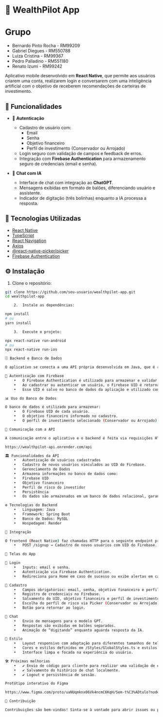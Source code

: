 # 💸 WealthPilot App

# Grupo
- Bernardo Pinto Rocha - RM99209
- Gabriel Diegues - RM550788
- Luiza Cristina - RM99367
- Pedro Palladino - RM551180
- Renato Izumi - RM99242

Aplicativo mobile desenvolvido em **React Native**, que permite aos usuários criarem uma conta, realizarem login e conversarem com uma inteligência artificial com o objetivo de receberem recomendações de carteiras de investimento.

## 🧠 Funcionalidades

* 🔐 **Autenticação**

  * Cadastro de usuário com:
    * Email
    * Senha
    * Objetivo financeiro
    * Perfil de investimento (Conservador ou Arrojado)
  * Login seguro com validação de campos e feedback de erros.
  * Integração com **Firebase Authentication** para armazenamento seguro de credenciais (email e senha).

* 💬 **Chat com IA**

  * Interface de chat com integração ao **ChatGPT**.
  * Mensagens exibidas em formato de balões, diferenciando usuário e assistente.
  * Indicador de digitação (três bolinhas) enquanto a IA processa a resposta.

## 🚀 Tecnologias Utilizadas

* [React Native](https://reactnative.dev/)
* [TypeScript](https://www.typescriptlang.org/)
* [React Navigation](https://reactnavigation.org/)
* [Axios](https://axios-http.com/)
* [@react-native-picker/picker](https://github.com/react-native-picker/picker)
* [Firebase Authentication](https://firebase.google.com/docs/auth)

## ⚙️ Instalação

1. Clone o repositório:

```bash
git clone https://github.com/seu-usuario/wealthpilot-app.git
cd wealthpilot-app

	2.	Instale as dependências:

npm install
# ou
yarn install

	3.	Execute o projeto:

npx react-native run-android
# ou
npx react-native run-ios

🗄️ Backend e Banco de Dados

O aplicativo se conecta a uma API própria desenvolvida em Java, que é responsável por gerenciar e armazenar os dados adicionais dos usuários.

🔐 Autenticação com Firebase
	•	O Firebase Authentication é utilizado para armazenar e validar as credenciais de login (email e senha).
	•	Ao cadastrar ou autenticar um usuário, o Firebase UID é retornado.
	•	Esse UID é salvo no banco de dados da aplicação e utilizado como chave para identificar o usuário.

📊 Uso do Banco de Dados

O banco de dados é utilizado para armazenar:
	•	O Firebase UID de cada usuário.
	•	O objetivo financeiro informado no cadastro.
	•	O perfil de investimento selecionado (Conservador ou Arrojado).

🔗 Comunicação com a API

A comunicação entre o aplicativo e o backend é feita via requisições HTTP utilizando a biblioteca Axios, já configurada no projeto. A API está hospedada no serviço Render e é acessível pelo seguinte endpoint:

https://wealthpilot-api.onrender.com/api

🏛️ Funcionalidades da API
	•	Autenticação de usuários cadastrados
	•	Cadastro de novos usuários vinculados ao UID do Firebase.
	•	Gerenciamento de Dados
	•	Armazena informações no banco de dados como:
	•	Firebase UID
	•	Objetivo financeiro
	•	Perfil de risco do investidor
	•	Persistência
	•	Os dados são armazenados em um banco de dados relacional, garantindo que as informações dos usuários estejam salvas de forma consistente e segura.

⚙️ Tecnologias do Backend
	•	Linguagem: Java
	•	Framework: Spring Boot
	•	Banco de Dados: MySQL
	•	Hospedagem: Render

📡 Integração

O frontend (React Native) faz chamadas HTTP para o seguinte endpoint principal da API Java:
	•	POST /signup → Cadastro de novos usuários com UID do Firebase.

📱 Telas do App

🔑 Login
	•	Inputs: email e senha.
	•	Autenticação via Firebase Authentication.
	•	Redireciona para Home em caso de sucesso ou exibe alertas em caso de erro.

📝 Cadastro
	•	Campos obrigatórios: email, senha, objetivo financeiro e perfil de investimento.
	•	Registro de credenciais no Firebase.
	•	Salvamento do UID, objetivo financeiro e perfil de investimento no banco de dados.
	•	Escolha do perfil de risco via Picker (Conservador ou Arrojado).
	•	Botão para retornar ao login.

💬 Chat
	•	Envio de mensagens para o modelo GPT.
	•	Respostas são exibidas em balões separados.
	•	Animação de “digitando” enquanto aguarda resposta da IA.

🎨 Estilo
	•	Layout responsivo com adaptação para diferentes tamanhos de tela.
	•	Cores e estilos definidos em /Styles/GlobalStyles.ts e estilos locais nas telas.
	•	Interface limpa e focada na experiência do usuário.

🛠️ Próximas melhorias
	•	✔️ Envio de código para cliente para realizar uma validação de email
	•	✔️ Salvamento do histórico de chat localmente.
	•	✔️ Logout e persistência de sessão.

Protótipo interativo do Figma

https://www.figma.com/proto/uaNUqmknx06Vk4ncmC6KqH/Sem-t%C3%ADtulo?node-id=0-1&t=fu8O62a2ZzfXCDWt-1

🤝 Contribuição

Contribuições são bem-vindas! Sinta-se à vontade para abrir issues ou pull requests.